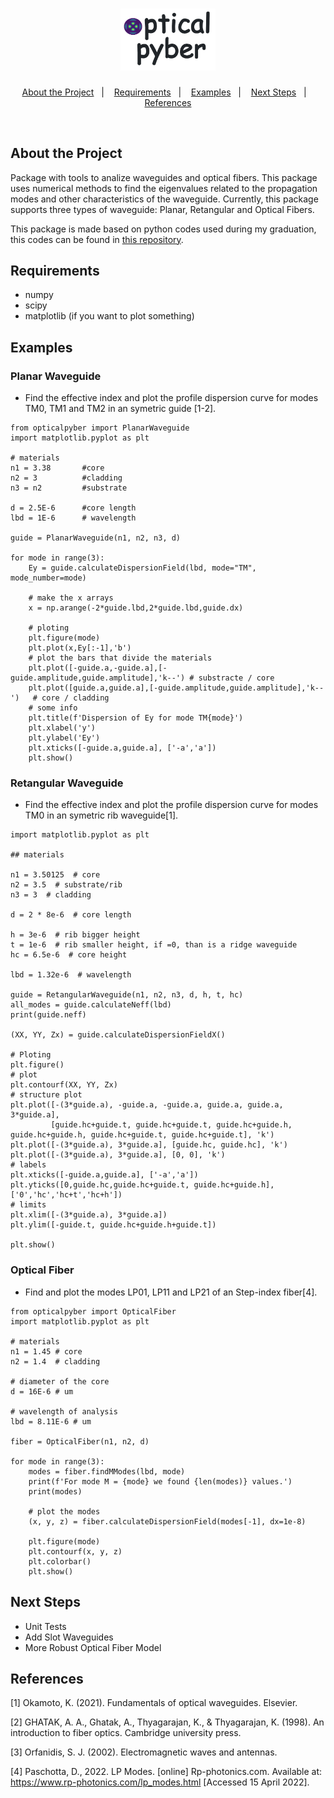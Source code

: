 <h1 align="center">
    <img alt="OpticalPyber" ttle="OpticalPyber" src="https://github.com/marcos-moura97/opticalpyber/blob/main/docs/logo.png" width="30%" height="auto"/>
</h1>

<p align="center">
  <a href="#about-the-project">About the Project</a>&nbsp;&nbsp;&nbsp;|&nbsp;&nbsp;&nbsp;
  <a href="#requirements">Requirements</a>&nbsp;&nbsp;&nbsp;|&nbsp;&nbsp;&nbsp;
  <a href="#examples">Examples</a>&nbsp;&nbsp;&nbsp;|&nbsp;&nbsp;&nbsp;
  <a href="#next-steps">Next Steps</a>&nbsp;&nbsp;&nbsp;|&nbsp;&nbsp;&nbsp;
  <a href="#references">References</a>
</p>

<br />

## About the Project

Package with tools to analize waveguides and optical fibers. This package uses numerical methods to find the eigenvalues related to the propagation modes and other characteristics of the waveguide. Currently, this package supports three types of waveguide: Planar, Retangular and Optical Fibers.

This package is made based on python codes used during my graduation, this codes can be found in [this repository](https://github.com/marcos-moura97/eletromagnetism_python.git).

## Requirements
- numpy
- scipy
- matplotlib (if you want to plot something)

## Examples

### Planar Waveguide

- Find the effective index and plot the profile dispersion curve for modes TM0, TM1 and TM2 in an symetric guide [1-2].
```
from opticalpyber import PlanarWaveguide
import matplotlib.pyplot as plt

# materials
n1 = 3.38       #core
n2 = 3          #cladding
n3 = n2         #substrate

d = 2.5E-6      #core length
lbd = 1E-6      # wavelength

guide = PlanarWaveguide(n1, n2, n3, d)

for mode in range(3):
    Ey = guide.calculateDispersionField(lbd, mode="TM", mode_number=mode)

    # make the x arrays
    x = np.arange(-2*guide.lbd,2*guide.lbd,guide.dx)

    # ploting
    plt.figure(mode)
    plt.plot(x,Ey[:-1],'b')
    # plot the bars that divide the materials
    plt.plot([-guide.a,-guide.a],[-guide.amplitude,guide.amplitude],'k--') # substracte / core
    plt.plot([guide.a,guide.a],[-guide.amplitude,guide.amplitude],'k--')   # core / cladding
    # some info
    plt.title(f'Dispersion of Ey for mode TM{mode}')
    plt.xlabel('y')
    plt.ylabel('Ey')
    plt.xticks([-guide.a,guide.a], ['-a','a'])
    plt.show()

```

### Retangular Waveguide

- Find the effective index and plot the profile dispersion curve for modes TM0 in an symetric rib waveguide[1].

```
import matplotlib.pyplot as plt

## materials

n1 = 3.50125  # core
n2 = 3.5  # substrate/rib
n3 = 3  # cladding

d = 2 * 8e-6  # core length

h = 3e-6  # rib bigger height
t = 1e-6  # rib smaller height, if =0, than is a ridge waveguide
hc = 6.5e-6  # core height

lbd = 1.32e-6  # wavelength

guide = RetangularWaveguide(n1, n2, n3, d, h, t, hc)
all_modes = guide.calculateNeff(lbd)
print(guide.neff)

(XX, YY, Zx) = guide.calculateDispersionFieldX()

# Ploting
plt.figure()
# plot
plt.contourf(XX, YY, Zx)
# structure plot
plt.plot([-(3*guide.a), -guide.a, -guide.a, guide.a, guide.a, 3*guide.a],
         [guide.hc+guide.t, guide.hc+guide.t, guide.hc+guide.h, guide.hc+guide.h, guide.hc+guide.t, guide.hc+guide.t], 'k')
plt.plot([-(3*guide.a), 3*guide.a], [guide.hc, guide.hc], 'k')
plt.plot([-(3*guide.a), 3*guide.a], [0, 0], 'k')
# labels
plt.xticks([-guide.a,guide.a], ['-a','a'])
plt.yticks([0,guide.hc,guide.hc+guide.t, guide.hc+guide.h], ['0','hc','hc+t','hc+h'])
# limits
plt.xlim([-(3*guide.a), 3*guide.a])
plt.ylim([-guide.t, guide.hc+guide.h+guide.t])

plt.show()

```

### Optical Fiber

- Find and plot the modes LP01, LP11 and LP21 of an Step-index fiber[4].

```
from opticalpyber import OpticalFiber
import matplotlib.pyplot as plt

# materials
n1 = 1.45 # core
n2 = 1.4  # cladding

# diameter of the core
d = 16E-6 # um

# wavelength of analysis
lbd = 8.11E-6 # um

fiber = OpticalFiber(n1, n2, d)

for mode in range(3):
    modes = fiber.findMModes(lbd, mode)
    print(f'For mode M = {mode} we found {len(modes)} values.')
    print(modes)

    # plot the modes
    (x, y, z) = fiber.calculateDispersionField(modes[-1], dx=1e-8)

    plt.figure(mode)
    plt.contourf(x, y, z)
    plt.colorbar()
    plt.show()
```

## Next Steps

- Unit Tests
- Add Slot Waveguides
- More Robust Optical Fiber Model

## References

[1] Okamoto, K. (2021). Fundamentals of optical waveguides. Elsevier.

[2] GHATAK, A. A., Ghatak, A., Thyagarajan, K., & Thyagarajan, K. (1998). An introduction to fiber optics. Cambridge university press.

[3] Orfanidis, S. J. (2002). Electromagnetic waves and antennas.

[4] Paschotta, D., 2022. LP Modes. [online] Rp-photonics.com. Available at: <https://www.rp-photonics.com/lp_modes.html> [Accessed 15 April 2022].
